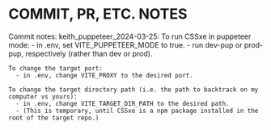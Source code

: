 # COMMIT, PR, ETC. NOTES

Commit notes:
  keith_puppeteer_2024-03-25:
    To run CSSxe in puppeteer mode:
      - in .env, set VITE_PUPPETEER_MODE to true.
      - run dev-pup or prod-pup, respectively (rather than dev or prod).

    To change the target port:
      - in .env, change VITE_PROXY to the desired port.

    To change the target directory path (i.e. the path to backtrack on my computer vs yours):
      - in .env, change VITE_TARGET_DIR_PATH to the desired path.
      - (This is temporary, until CSSxe is a npm package installed in the root of the target repo.)
